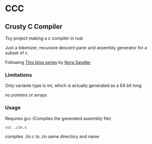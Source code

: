 # CCC
## Crusty C Compiler
Toy project making a c compiler in rust 

Just a tokenizer, recursive descent parer and assembly generator for a subset of c.

Following [This blog series](https://norasandler.com/2017/11/29/Write-a-Compiler.html) by [Nora Sandler](https://github.com/nlsandler)

### Limitations

Only varianle type is int, which is actually generated as a 64 bit long

no pointers or arrays

### Usage
Requires gcc (Compiles the generated assembly file)

`ccc ./in.c`

compiles ./in.c to ./in same directory and name